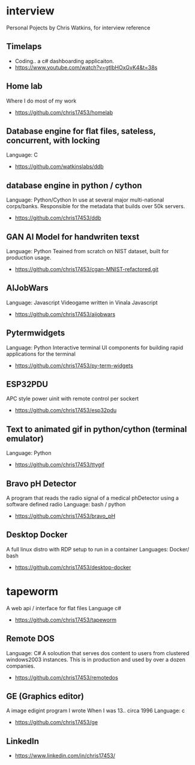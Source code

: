 # interview
Personal Pojects by Chris Watkins, for interview reference


## Timelaps 
- Coding.. a c# dashboarding applicaiton.
- https://www.youtube.com/watch?v=gtIbHOxGvK4&t=38s

## Home lab
Where I do most of my work
- https://github.com/chris17453/homelab

## Database engine for flat files, sateless, concurrent, with locking
Language: C
- https://github.com/watkinslabs/ddb

## database engine in python / cython
Language: Python/Cython
In use at several major multi-national corps/banks. Responsible for the metadata that builds over 50k servers.
- https://github.com/chris17453/ddb

## GAN AI Model for handwriten texst
Language: Python
Teained from scratch on NIST dataset, built for production usage.
- https://github.com/chris17453/cgan-MNIST-refactored.git

## AIJobWars
Language: Javascript
Videogame written in Vinala Javascript
- https://github.com/chris17453/aijobwars

## Pytermwidgets 
Language: Python
Interactive terminal UI components for building rapid applications for the terminal
 - https://github.com/chris17453/py-term-widgets

## ESP32PDU
APC style power uinit with remote control per sockert
- https://github.com/chris17453/esp32pdu

## Text to animated gif in python/cython (terminal emulator)
Language: Python
- https://github.com/chris17453/ttygif

## Bravo pH Detector
A program that reads the radio signal of a medical phDetector using a software defined radio
Language: bash / python
- https://github.com/chris17453/bravo_pH

## Desktop Docker
A full linux distro with RDP setup to run in a container
Languages: Docker/ bash
- https://github.com/chris17453/desktop-docker

# tapeworm
A web api / interface for flat files
Language c#
- https://github.com/chris17453/tapeworm

## Remote DOS
Language: C#
A soloution that serves dos content to users from clustered windows2003 instances. This is in production and used by over a dozen companies.
- https://github.com/chris17453/remotedos
  
 ## GE (Graphics editor)
 A image edigint program I wrote When I was 13.. circa 1996
 Language: c
 - https://github.com/chris17453/ge
 
## LinkedIn 
- https://www.linkedin.com/in/chris17453/
